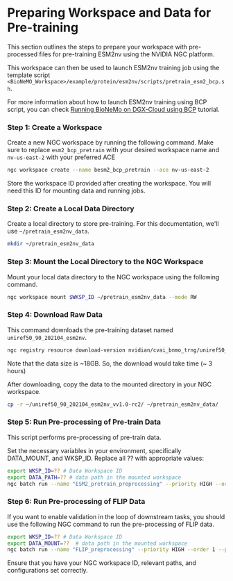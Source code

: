 
# Preparing Workspace and Data for Pre-training

This section outlines the steps to prepare your workspace with pre-processed files for pre-training ESM2nv using the NVIDIA NGC platform. 

This workspace can then be used to launch ESM2nv training job using the template script `<BioNeMO_Workspace>/example/protein/esm2nv/scripts/pretrain_esm2_bcp.sh`. 

 For more information about how to launch ESM2nv training using BCP script, you can check [Running BioNeMo on DGX-Cloud using BCP](../../bcp-specific-commands-fw.md) tutorial.

### Step 1: Create a Workspace
Create a new NGC workspace by running the following command. Make sure to replace `esm2_bcp_pretrain` with your desired workspace name and `nv-us-east-2` with your preferred ACE
```bash
ngc workspace create --name besm2_bcp_pretrain --ace nv-us-east-2
```
Store the workspace ID provided after creating the workspace. You will need this ID for mounting data and running jobs.

### Step 2: Create a Local Data Directory
Create a local directory to store pre-training. For this documentation, we'll use `~/pretrain_esm2nv_data`.
```bash
mkdir ~/pretrain_esm2nv_data
```
### Step 3: Mount the Local Directory to the NGC Workspace
Mount your local data directory to the NGC workspace using the following command.
```bash
ngc workspace mount $WKSP_ID ~/pretrain_esm2nv_data --mode RW
```

### Step 4: Download Raw Data
This command downloads the pre-training dataset named `uniref50_90_202104_esm2nv`.
```bash
ngc registry resource download-version nvidian/cvai_bnmo_trng/uniref50_90_202104_esm2nv:v1.0-rc2 --dest ~/
```
Note that the data size is ~18GB. So, the download would take time (~ 3 hours)

After downloading, copy the data to the mounted directory in your NGC workspace.
```bash
cp -r ~/uniref50_90_202104_esm2nv_vv1.0-rc2/ ~/pretrain_esm2nv_data/
```

### Step 5: Run Pre-processing of Pre-train Data

This script performs pre-processing of pre-train data.

Set the necessary variables in your environment, specifically DATA_MOUNT, and WKSP_ID. Replace all ?? with appropriate values:

```bash
export WKSP_ID=?? # Data Workspace ID
export DATA_PATH=?? # data path in the mounted workspace
ngc batch run --name "ESM2_pretrain_preprocessing" --priority HIGH --order 1 --preempt RUNONCE --min-timeslice 0s --total-runtime 172800s --ace nv-us-east-2 --instance dgxa100.80g.2.norm --commandline "cd /workspace/bionemo/examples/protein/esm2nv/ && python pretrain.py do_training=False ++model.data.val_size=??  ++model.data.test_size=?? ++model.data.uf50_datapath=/data/${DATA_PATH}/uniref50_train_filt.fasta  ++model.data.uf90_datapath=/data/${DATA_PATH}/ur90_ur50_sampler.fasta   ++model.data.cluster_mapping_tsv=/data/${DATA_PATH}/mapping.tsv  ++model.data.dataset_path=/data/${DATA_PATH}/uf50 ++model.data.uf90.uniref90_path=/data/${DATA_PATH}/uf90" --result /results --image ?? --org ?? --team ?? --workspace ${WKSP_ID}:/data:RW --label ml__bionemo
```

### Step 6: Run Pre-processing of FLIP Data
If you want to enable validation in the loop of downstream tasks, you should use the following NGC command to run the pre-processing of FLIP data. 

```bash
export WKSP_ID=?? # Data Workspace ID
export DATA_MOUNT=??  # data path in the mounted workspace
ngc batch run --name "FLIP_preprocessing" --priority HIGH --order 1 --preempt RUNONCE --min-timeslice 0s --total-runtime 172800s --ace nv-us-east-2 --instance dgxa100.80g.2.norm --commandline "cd /workspace/bionemo/examples/protein/downstream && python downstream_sec_str.py do_training=False ++model.data.preprocessed_data_path=/data/${DATA_MOUNT}" --result /results --image ?? --org ?? --team ?? --workspace ${WKSP_ID}:/data:RW --label ml__bionemo
```
Ensure that you have your NGC workspace ID, relevant paths, and configurations set correctly.


